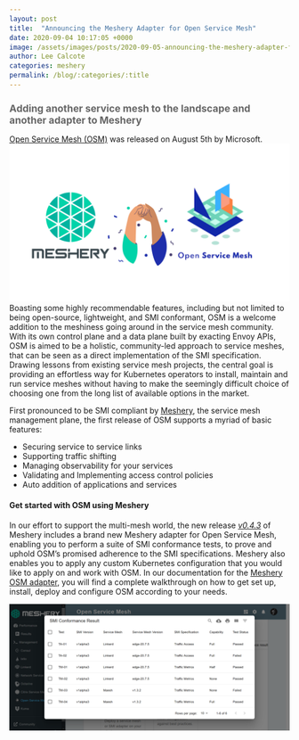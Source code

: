 ```yaml
---
layout: post
title:  "Announcing the Meshery Adapter for Open Service Mesh"
date: 2020-09-04 10:17:05 +0000
image: /assets/images/posts/2020-09-05-announcing-the-meshery-adapter-for-open-service-mesh/meshery-adapter-for-open-service-mesh.png
author: Lee Calcote
categories: meshery
permalink: /blog/:categories/:title
---
```

<h2 class="center" style="color:#666;font-size:1.25em;"> Adding another service mesh to the landscape and another adapter to Meshery</h2>

[Open Service Mesh (OSM)](https://openservicemesh.io/) was released on August 5th by Microsoft. <img class="image-right" src="/assets/images/posts/2020-09-05-announcing-the-meshery-adapter-for-open-service-mesh/meshery-adapter-for-open-service-mesh.png" />Boasting some highly recommendable features, including but not limited to being open-source, lightweight, and SMI conformant, OSM is a welcome addition to the meshiness going around in the service mesh community.
With its own control plane and a data plane built by exacting Envoy APIs, OSM is aimed to be a holistic, community-led approach to service meshes, that can be seen as a direct implementation of the SMI specification. 
Drawing lessons from existing service mesh projects, the central goal is providing an effortless way for Kubernetes operators to install, maintain and run service meshes without having to make the seemingly difficult choice of choosing one from the long list of available options in the market.

First pronounced to be SMI compliant by [Meshery](https://meshery.io/), the service mesh management plane, the first release of OSM supports a myriad of basic features:

- Securing service to service links
- Supporting traffic shifting
- Managing observability for your services
- Validating and Implementing access control policies
- Auto addition of applications and services

#### Get started with OSM using Meshery

In our effort to support the multi-mesh world, the new release [*v0.4.3*](https://github.com/layer5io/meshery/releases/tag/v0.4.3) of Meshery includes a brand new Meshery adapter for Open Service Mesh, enabling you to perform a suite of SMI conformance tests, to prove and uphold OSM’s promised adherence to the SMI specifications. Meshery also enables you to apply any custom Kubernetes configuration that you would like to apply on and work with OSM.
In our documentation for the [Meshery OSM adapter](https://meshery.layer5.io/docs/service-meshes/adapters/osm), you will find a complete walkthrough on how to get set up, install, deploy and configure OSM according to your needs.

<a href="/assets/images/posts/2020-09-05-announcing-the-meshery-adapter-for-open-service-mesh/Management-Meshery.png">
<img alt="SMI validation test by Meshery" class="image-center" src="/assets/images/posts/2020-09-05-announcing-the-meshery-adapter-for-open-service-mesh/Management-Meshery.png"></a>
